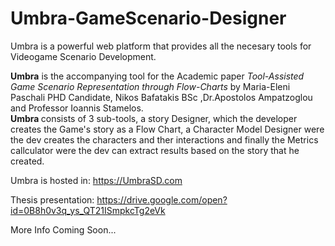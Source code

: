 # Umbra-GameScenario-Designer

Umbra is a powerful web platform that provides all the necesary tools for Videogame Scenario Development. 

<b>Umbra</b> is the accompanying tool for the Academic paper <i>Tool-Assisted Game Scenario Representation through Flow-Charts</i> by Maria-Eleni Paschali PHD Candidate, Nikos Bafatakis BSc ,Dr.Apostolos Ampatzoglou and Professor Ioannis Stamelos.<br> <b>Umbra </b>consists of 3 sub-tools, a story Designer, which the developer creates the Game's story as a Flow Chart, a Character Model Designer were the dev creates the characters and ther interactions and finally the Metrics callculator were the dev can extract results based on the story that he created.<br>


Umbra is hosted in: https://UmbraSD.com

Thesis presentation: https://drive.google.com/open?id=0B8h0v3q_ys_QT21ISmpkcTg2eVk

More Info Coming Soon...
